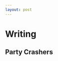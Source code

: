 ```yaml
---
layout: post
---
```

# Writing
## Party Crashers

<!-- {% pdf "/assets/PartyCrashers.pdf" no_link %} -->